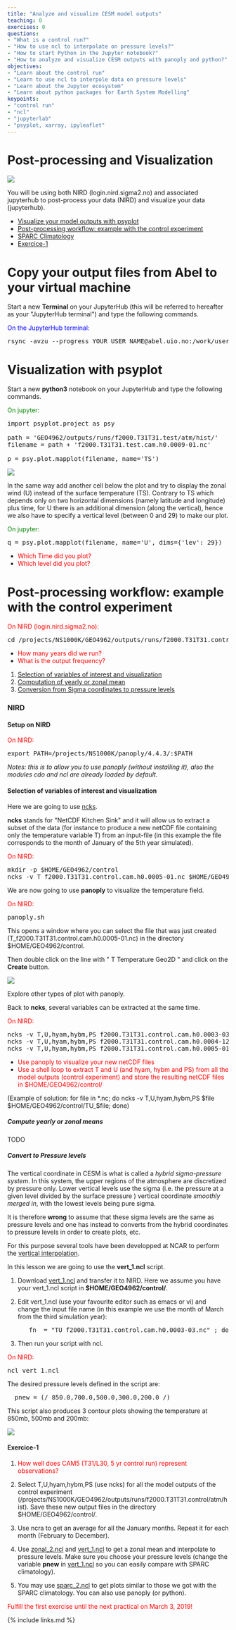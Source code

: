 ```yaml
---
title: "Analyze and visualize CESM model outputs"
teaching: 0
exercises: 0
questions:
- "What is a control run?"
- "How to use ncl to interpolate on pressure levels?"
- "How to start Python in the Jupyter notebook?"
- "How to analyze and visualize CESM outputs with panoply and python?"
objectives:
- "Learn about the control run"
- "Learn to use ncl to interpole data on pressure levels"
- "Learn about the Jupyter ecosystem"
- "Learn about python packages for Earth System Modelling"
keypoints:
- "control run"
- "ncl"
- "jupyterlab"
- "psyplot, xarray, ipyleaflet"
---
```


# Post-processing and Visualization

<img src="../fig/visualization.png">

You will be using both NIRD (login.nird.sigma2.no) and associated jupyterhub to post-process your data (NIRD) and visualize your data (jupyterhub).  

*   [Visualize your model outputs with psyplot](#visualization-with-psyplot)
*   [Post-processing workflow: example with the control experiment](#post-processing-workflow:-example-with-the-control-experiment)
*   [SPARC Climatology](#sparc-climatology)
*   [Exercice-1](#exercice-1)

# Copy your output files from Abel to your virtual machine

Start a new **Terminal** on your JupyterHub (this will be referred to hereafter as your "JupyterHub terminal") and type the following commands.

<font color="blue">On the JupyterHub terminal:</font>

<pre>rsync -avzu --progress YOUR_USER_NAME@abel.uio.no:/work/users/YOUR_USER_NAME/archive/f2000.T31T31.test/ /opt/uio/GEO4962/$USER/f2000.T31T31.test/
</pre>


# Visualization with psyplot

Start a new **python3** notebook on your JupyterHub and type the following commands.

<font color="green">On jupyter:</font>

<pre>import psyplot.project as psy

path = 'GEO4962/outputs/runs/f2000.T31T31.test/atm/hist/'
filename = path + 'f2000.T31T31.test.cam.h0.0009-01.nc'

p = psy.plot.mapplot(filename, name='TS')
</pre>

<img src="../fig/TS_F2000_CAM5_T31T31_control-0009-01.png">

In the same way add another cell below the plot and try to display the zonal wind (U) instead of the surface temperature (TS).
Contrary to TS which depends only on two horizontal dimensions (namely latitude and longitude) plus time, for U there is an additional dimension (along the vertical), hence we also have to specify a vertical level (between 0 and 29) to make our plot. 

<font color="green">On jupyter:</font>

<pre>q = psy.plot.mapplot(filename, name='U', dims={'lev': 29})
</pre>

-  <font color="red">Which Time did you plot?</font>
-  <font color="red">Which level did you plot?</font>

# Post-processing workflow: example with the control experiment

<font color="red">On NIRD (login.nird.sigma2.no):</font>


<pre>cd /projects/NS1000K/GEO4962/outputs/runs/f2000.T31T31.control/atm/hist
</pre>

-  <font color="red">How many years did we run?</font>
-  <font color="red">What is the output frequency?</font>



1.  [Selection of variables of interest and visualization](#Selection-of-variables-of-interest-and-visualization)
2.  [Computation of yearly or zonal mean](#Computation-of-yearly-or-zonal-means)
3.  [Conversion from Sigma coordinates to pressure levels](#Conversion-from-Sigma-coordinates-to-pressure-levels)

### **NIRD**

#### Setup on NIRD

<font color="red">On NIRD:</font>

<pre>export PATH=/projects/NS1000K/panoply/4.4.3/:$PATH
</pre>

*Notes: this is to allow you to use panoply (without installing it), also the modules cdo and ncl are already loaded by default.*


#### Selection of variables of interest and visualization

Here we are going to use [ncks](http://nco.sourceforge.net/nco.html#ncks-netCDF-Kitchen-Sink).

**ncks** stands for "NetCDF Kitchen Sink" and it will allow us to extract a subset of the data (for instance to produce a new netCDF file containing only the temperature variable T) from an input-file (in this example the file corresponds to the month of January of the 5th year simulated).

<font color="red">On NIRD:</font>

<pre>mkdir -p $HOME/GEO4962/control
ncks -v T f2000.T31T31.control.cam.h0.0005-01.nc $HOME/GEO4962/control/T_f2000.T31T31.control.cam.h0.0005-01.nc
</pre>

We are now going to use **panoply** to visualize the temperature field.

<font color="red">On NIRD:</font>

<pre>panoply.sh</pre>

This opens a window where you can select the file that was just created (T_f2000.T31T31.control.cam.h0.0005-01.nc) in the directory $HOME/GEO4962/control. 

Then double click on the line with "   T       Temperature       Geo2D   " and click on the **Create** button.

<img src="../fig/panoply.png">

Explore other types of plot with panoply.

Back to **ncks**, several variables can be extracted at the same time.

<font color="red">On NIRD:</font>

<pre>
ncks -v T,U,hyam,hybm,PS f2000.T31T31.control.cam.h0.0003-03.nc $HOME/GEO4962/control/TU_f2000.T31T31.control.cam.h0.0003-03.nc
ncks -v T,U,hyam,hybm,PS f2000.T31T31.control.cam.h0.0004-12.nc $HOME/GEO4962/control/TU_f2000.T31T31.control.cam.h0.0004-12.nc
ncks -v T,U,hyam,hybm,PS f2000.T31T31.control.cam.h0.0005-01.nc $HOME/GEO4962/control/TU_f2000.T31T31.control.cam.h0.0005-01.nc
</pre>

-  <font color="red">Use panoply to visualize your new netCDF files</font>
-  <font color="red">Use a shell loop to extract T and U (and hyam, hybm and PS) from all the model outputs (control experiment) and store the resulting netCDF files in $HOME/GEO4962/control/</font>

(Example of solution: for file in *.nc; do ncks -v T,U,hyam,hybm,PS $file $HOME/GEO4962/control/TU_$file; done)


##### Compute yearly or zonal means

TODO


##### Convert to Pressure levels

The vertical coordinate in CESM is what is called a *hybrid sigma-pressure system*. In this system, the upper regions of the atmosphere are discretized by pressure only. Lower vertical levels use the sigma (i.e. the pressure at a given level divided by the surface pressure ) vertical coordinate *smoothly merged in*, with the lowest levels being pure sigma.

It is therefore **wrong** to assume that these sigma levels are the same as pressure levels and one has instead to converts from the hybrid coordinates to pressure levels in order to create plots, etc. 

For this purpose several tools have been developped at NCAR to perform the [vertical interpolation](http://www.ncl.ucar.edu/Applications/vert_interp.shtml).

In this lesson we are going to use the **vert_1.ncl** script.

1.  Download [vert_1.ncl](http://www.ncl.ucar.edu/Applications/Scripts/vert_1.ncl) and transfer it to NIRD. Here we assume you have your vert_1.ncl script in **$HOME/GEO4962/control/**.

2.  Edit vert_1.ncl (use your favourite editor such as emacs or vi) and change the input file name (in this example we use the month of March from the third simulation year):

    <pre>   fn  = "TU_f2000.T31T31.control.cam.h0.0003-03.nc" ; define filename
    </pre>

3.  Then run your script with ncl.

<font color="red">On NIRD:</font>

<pre>
ncl vert_1.ncl
</pre>

The desired pressure levels defined in the script are:

<pre>  pnew = (/ 850.0,700.0,500.0,300.0,200.0 /)        
</pre>

This script also produces 3 contour plots showing the temperature at 850mb, 500mb and 200mb:

<img src="../fig/T850-500-200.png">

#### Exercice-1

1.  <font color="red">How well does CAM5 (T31/L30, 5 yr control run) represent observations?</font>

1.  Select T,U,hyam,hybm,PS (use ncks) for all the model outputs of the control experiment (/projects/NS1000K/GEO4962/outputs/runs/f2000.T31T31.control/atm/hist). Save these new output files in the directory $HOME/GEO4962/control/.
2.  Use ncra to get an average for all the January months. Repeat it for each month (February to December).
3.  Use [zonal_2.ncl](http://www.ncl.ucar.edu/Applications/Scripts/zonal_2.ncl) and [vert_1.ncl](http://www.ncl.ucar.edu/Applications/Scripts/vert_1.ncl) to get a zonal mean and interpolate to pressure levels. Make sure you choose your pressure levels (change the variable **pnew** in [vert_1.ncl](http://www.ncl.ucar.edu/Applications/Scripts/vert_1.ncl) so you can easily compare with SPARC climatology).
4.  You may use [sparc_2.ncl](https://www.ncl.ucar.edu/Applications/Scripts/sparc_2.ncl) to get plots similar to those we got with the SPARC climatology. You can also use panoply (or python).

<font color="red">Fulfill the first exercise until the next practical on March 3, 2019!</font>

{% include links.md %}

